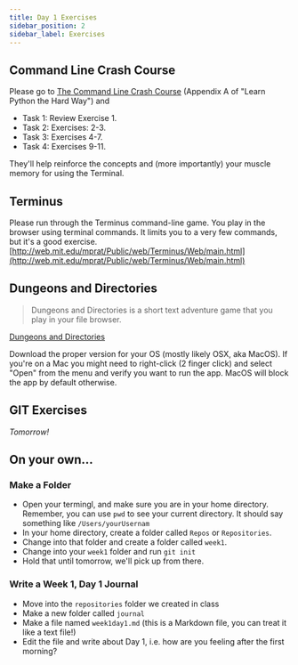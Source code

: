 ```yaml
---
title: Day 1 Exercises
sidebar_position: 2
sidebar_label: Exercises
---
```


## Command Line Crash Course

Please go to [The Command Line Crash Course](https://learnpythonthehardway.org/book/appendixa.html) (Appendix A of "Learn Python the Hard Way") and

* Task 1: Review Exercise 1.
* Task 2: Exercises: 2-3.
* Task 3: Exercises 4-7.
* Task 4: Exercises 9-11.

They'll help reinforce the concepts and (more importantly) your muscle memory for using the Terminal.

## Terminus

Please run through the Terminus command-line game. You play in the browser using terminal commands. It limits you to a very few commands, but it's a good exercise.
[http://web.mit.edu/mprat/Public/web/Terminus/Web/main.html](http://web.mit.edu/mprat/Public/web/Terminus/Web/main.html)

## Dungeons and Directories

> Dungeons and Directories is a short text adventure game that you play in your file browser.

[Dungeons and Directories](https://wheybags.com/dungeons_and_directories/)

Download the proper version for your OS (mostly likely OSX, aka MacOS). If you're on a Mac you might need to right-click (2 finger click) and select "Open" from the menu and verify you want to run the app. MacOS will block the app by default otherwise.

## GIT Exercises

_Tomorrow!_

<!--
### Git How To

[Git How To](https://githowto.com/setup)

> Git How To is a guided tour that walks through the fundamentals of Git, inspired by the premise that to know a thing is to do it.

### Learn Git Branching

[Welcome to Learn Git Branching](https://learngitbranching.js.org/)

> Interested in learning Git? Well you've come to the right place! "Learn Git Branching" is the most visual and interactive way to learn Git on the web; you'll be challenged with exciting levels, given step-by-step demonstrations of powerful features, and maybe even have a bit of fun along the way. -->

## On your own...

### Make a Folder

* Open your termingl, and make sure you are in your home directory. Remember, you can use `pwd` to see your current directory. It should say something like `/Users/yourUsernam`
* In your home directory, create a folder called `Repos` or `Repositories`.
* Change into that folder and create a folder called `week1`.
* Change into your `week1` folder and run `git init`
* Hold that until tomorrow, we'll pick up from there.

### Write a Week 1, Day 1 Journal

* Move into the `repositories` folder we created in class
* Make a new folder called `journal`
* Make a file named `week1day1.md` (this is a Markdown file, you can treat it like a text file!)
* Edit the file and write about Day 1, i.e. how are you feeling after the first morning?
